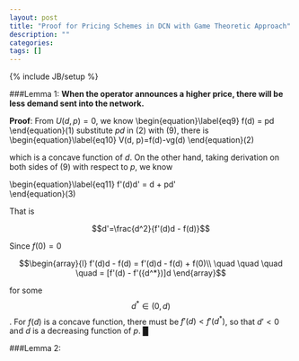 ```yaml
---
layout: post
title: "Proof for Pricing Schemes in DCN with Game Theoretic Approach"
description: ""
categories: 
tags: []
---
```

{% include JB/setup %}

###Lemma 1: 
**When the operator announces a higher price, there will be less demand sent into the network.**

__Proof__: From $U(d, p)=0$, we know 
\begin{equation}\label{eq9}
    f(d) = pd
\end{equation}(1)
substitute $pd$ in (2) with (9), there is
\begin{equation}\label{eq10}
    V(d, p)=f(d)-vg(d)
\end{equation}(2)

which is a concave function of $d$. On the other hand, taking derivation on both sides of (9) with respect to $p$, we know

\begin{equation}\label{eq11}
    f'(d)d' = d + pd'             
\end{equation}(3)

That is 

$$d'=\frac{d^2}{f'(d)d - f(d)}$$

Since $f(0)=0$

$$\begin{array}{l}
f'(d)d - f(d) = f'(d)d - f(d) + f(0)\\
\quad \quad \quad \quad = [f'(d) - f'({d^*})]d
\end{array}$$

for some $${d^*} \in (0,d)$$. For $f(d)$ is a concave function, there must be $f'(d)<f'(d^*)$, so that $d'<0$ and $d$ is a decreasing function of $p$. █


###Lemma 2: 
